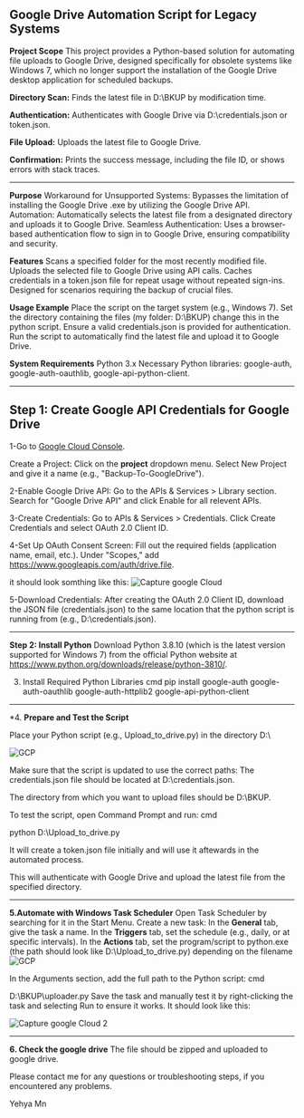 Google Drive Automation Script for Legacy Systems
-------------------------------------------------------
**Project Scope**
This project provides a Python-based solution for automating file uploads to Google Drive, designed specifically for obsolete systems like Windows 7, which no longer support the installation of the Google Drive desktop application for scheduled backups.

**Directory Scan:**
Finds the latest file in D:\BKUP by modification time.

**Authentication:**
Authenticates with Google Drive via D:\credentials.json or token.json.

**File Upload:**
Uploads the latest file to Google Drive.

**Confirmation:**
Prints the success message, including the file ID, or shows errors with stack traces.

---------------------------------------------------------------------------------------------------------------------

**Purpose**
Workaround for Unsupported Systems: Bypasses the limitation of installing the Google Drive .exe by utilizing the Google Drive API.
Automation: Automatically selects the latest file from a designated directory and uploads it to Google Drive.
Seamless Authentication: Uses a browser-based authentication flow to sign in to Google Drive, ensuring compatibility and security.


**Features**
Scans a specified folder for the most recently modified file.
Uploads the selected file to Google Drive using API calls.
Caches credentials in a token.json file for repeat usage without repeated sign-ins.
Designed for scenarios requiring the backup of crucial files.

**Usage Example**
Place the script on the target system (e.g., Windows 7).
Set the directory containing the files (my folder: D:\BKUP) change this in the python script.
Ensure a valid credentials.json is provided for authentication.
Run the script to automatically find the latest file and upload it to Google Drive.

**System Requirements**
Python 3.x
Necessary Python libraries: google-auth, google-auth-oauthlib, google-api-python-client.

-------------------------------------------------------------------------------------------------------------------------------
**Step 1: Create Google API Credentials for Google Drive**
-------------------------------------------------------------
1-Go to [Google Cloud Console]( https://console.cloud.google.com/.).

Create a Project:
Click on the **project** dropdown menu.
Select New Project and give it a name (e.g., "Backup-To-GoogleDrive").


2-Enable Google Drive API:
Go to the APIs & Services > Library section.
Search for "Google Drive API" and click Enable for all relevent APIs.

3-Create Credentials:
Go to APIs & Services > Credentials.
Click Create Credentials and select OAuth 2.0 Client ID.

4-Set Up OAuth Consent Screen:
Fill out the required fields (application name, email, etc.).
Under "Scopes," add https://www.googleapis.com/auth/drive.file.

it should look somthing like this:
![Capture google Cloud](https://github.com/user-attachments/assets/2bea5909-68be-49a8-81a2-1b2805cfd279)

5-Download Credentials:
After creating the OAuth 2.0 Client ID, download the JSON file (credentials.json) to the same location that the python script is running from (e.g., D:\credentials.json).

---------------------------------------------------------
**Step 2: Install Python**
Download Python 3.8.10 (which is the latest version supported for Windows 7) from the official Python website at https://www.python.org/downloads/release/python-3810/.

3. Install Required Python Libraries
cmd
pip install google-auth google-auth-oauthlib google-auth-httplib2 google-api-python-client

--------------------------------------------------
*4. **Prepare and Test the Script**

Place your Python script (e.g., Upload_to_drive.py) in the directory D:\

![GCP](https://github.com/user-attachments/assets/61808147-11e5-4d27-a525-fd8c53528d58)

Make sure that the script is updated to use the correct paths:
The credentials.json file should be located at D:\credentials.json.

The directory from which you want to upload files should be D:\BKUP.

To test the script, open Command Prompt and run:
cmd

python D:\Upload_to_drive.py

It will create a token.json file initially and will use it aftewards in the automated process.

This will authenticate with Google Drive and upload the latest file from the specified directory.

----------------------------------------
**5.Automate with Windows Task Scheduler**
Open Task Scheduler by searching for it in the Start Menu.
Create a new task:
In the **General** tab, give the task a name.
In the **Triggers** tab, set the schedule (e.g., daily, or at specific intervals).
In the **Actions** tab, set the program/script to python.exe (the path should look like D:\Upload_to_drive.py) depending on the filename
![GCP](https://github.com/user-attachments/assets/59104c05-702a-490b-8461-744003395120)

 
In the Arguments section, add the full path to the Python script:
cmd

D:\BKUP\uploader.py
Save the task and manually test it by right-clicking the task and selecting Run to ensure it works.
It should look like this:

![Capture google Cloud 2](https://github.com/user-attachments/assets/d167b593-744c-490d-8deb-8d70a5d4d04a)


-----------------------------------------------
**6. Check the google drive**
The file should be zipped and uploaded to google drive.

Please contact me for any questions or troubleshooting steps, if you encountered any problems. 

Yehya Mn


